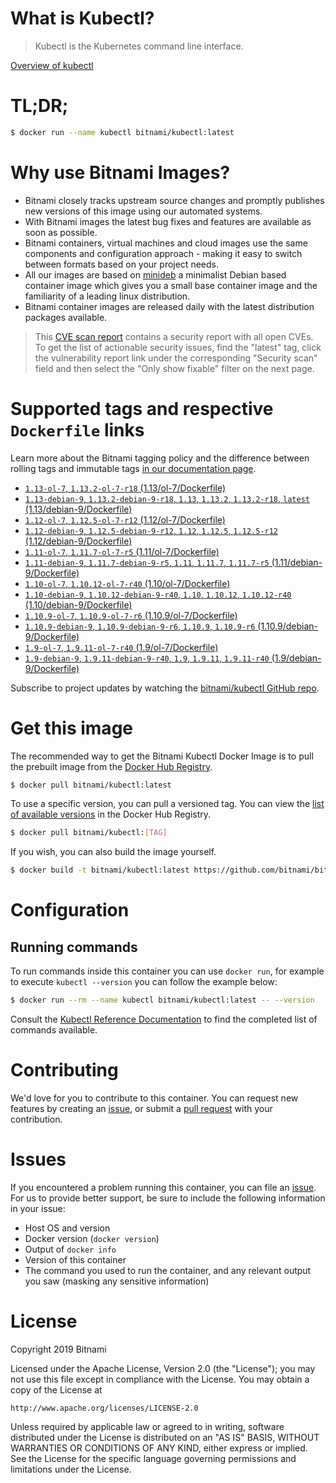 
# What is Kubectl?

> Kubectl is the Kubernetes command line interface.

[Overview of kubectl](https://kubernetes.io/docs/reference/kubectl/overview/)

# TL;DR;

```bash
$ docker run --name kubectl bitnami/kubectl:latest
```

# Why use Bitnami Images?

* Bitnami closely tracks upstream source changes and promptly publishes new versions of this image using our automated systems.
* With Bitnami images the latest bug fixes and features are available as soon as possible.
* Bitnami containers, virtual machines and cloud images use the same components and configuration approach - making it easy to switch between formats based on your project needs.
* All our images are based on [minideb](https://github.com/bitnami/minideb) a minimalist Debian based container image which gives you a small base container image and the familiarity of a leading linux distribution.
* Bitnami container images are released daily with the latest distribution packages available.


> This [CVE scan report](https://quay.io/repository/bitnami/kubectl?tab=tags) contains a security report with all open CVEs. To get the list of actionable security issues, find the "latest" tag, click the vulnerability report link under the corresponding "Security scan" field and then select the "Only show fixable" filter on the next page.

# Supported tags and respective `Dockerfile` links

Learn more about the Bitnami tagging policy and the difference between rolling tags and immutable tags [in our documentation page](https://docs.bitnami.com/containers/how-to/understand-rolling-tags-containers/).


* [`1.13-ol-7`, `1.13.2-ol-7-r18` (1.13/ol-7/Dockerfile)](https://github.com/bitnami/bitnami-docker-kubectl/blob/1.13.2-ol-7-r18/1.13/ol-7/Dockerfile)
* [`1.13-debian-9`, `1.13.2-debian-9-r18`, `1.13`, `1.13.2`, `1.13.2-r18`, `latest` (1.13/debian-9/Dockerfile)](https://github.com/bitnami/bitnami-docker-kubectl/blob/1.13.2-debian-9-r18/1.13/debian-9/Dockerfile)
* [`1.12-ol-7`, `1.12.5-ol-7-r12` (1.12/ol-7/Dockerfile)](https://github.com/bitnami/bitnami-docker-kubectl/blob/1.12.5-ol-7-r12/1.12/ol-7/Dockerfile)
* [`1.12-debian-9`, `1.12.5-debian-9-r12`, `1.12`, `1.12.5`, `1.12.5-r12` (1.12/debian-9/Dockerfile)](https://github.com/bitnami/bitnami-docker-kubectl/blob/1.12.5-debian-9-r12/1.12/debian-9/Dockerfile)
* [`1.11-ol-7`, `1.11.7-ol-7-r5` (1.11/ol-7/Dockerfile)](https://github.com/bitnami/bitnami-docker-kubectl/blob/1.11.7-ol-7-r5/1.11/ol-7/Dockerfile)
* [`1.11-debian-9`, `1.11.7-debian-9-r5`, `1.11`, `1.11.7`, `1.11.7-r5` (1.11/debian-9/Dockerfile)](https://github.com/bitnami/bitnami-docker-kubectl/blob/1.11.7-debian-9-r5/1.11/debian-9/Dockerfile)
* [`1.10-ol-7`, `1.10.12-ol-7-r40` (1.10/ol-7/Dockerfile)](https://github.com/bitnami/bitnami-docker-kubectl/blob/1.10.12-ol-7-r40/1.10/ol-7/Dockerfile)
* [`1.10-debian-9`, `1.10.12-debian-9-r40`, `1.10`, `1.10.12`, `1.10.12-r40` (1.10/debian-9/Dockerfile)](https://github.com/bitnami/bitnami-docker-kubectl/blob/1.10.12-debian-9-r40/1.10/debian-9/Dockerfile)
* [`1.10.9-ol-7`, `1.10.9-ol-7-r6` (1.10.9/ol-7/Dockerfile)](https://github.com/bitnami/bitnami-docker-kubectl/blob/1.10.9-ol-7-r6/1.10.9/ol-7/Dockerfile)
* [`1.10.9-debian-9`, `1.10.9-debian-9-r6`, `1.10.9`, `1.10.9-r6` (1.10.9/debian-9/Dockerfile)](https://github.com/bitnami/bitnami-docker-kubectl/blob/1.10.9-debian-9-r6/1.10.9/debian-9/Dockerfile)
* [`1.9-ol-7`, `1.9.11-ol-7-r40` (1.9/ol-7/Dockerfile)](https://github.com/bitnami/bitnami-docker-kubectl/blob/1.9.11-ol-7-r40/1.9/ol-7/Dockerfile)
* [`1.9-debian-9`, `1.9.11-debian-9-r40`, `1.9`, `1.9.11`, `1.9.11-r40` (1.9/debian-9/Dockerfile)](https://github.com/bitnami/bitnami-docker-kubectl/blob/1.9.11-debian-9-r40/1.9/debian-9/Dockerfile)

Subscribe to project updates by watching the [bitnami/kubectl GitHub repo](https://github.com/bitnami/bitnami-docker-kubectl).

# Get this image

The recommended way to get the Bitnami Kubectl Docker Image is to pull the prebuilt image from the [Docker Hub Registry](https://hub.docker.com/r/bitnami/kubectl).

```bash
$ docker pull bitnami/kubectl:latest
```

To use a specific version, you can pull a versioned tag. You can view the [list of available versions](https://hub.docker.com/r/bitnami/kubectl/tags/) in the Docker Hub Registry.

```bash
$ docker pull bitnami/kubectl:[TAG]
```

If you wish, you can also build the image yourself.

```bash
$ docker build -t bitnami/kubectl:latest https://github.com/bitnami/bitnami-docker-kubectl.git
```

# Configuration

## Running commands

To run commands inside this container you can use `docker run`, for example to execute `kubectl --version` you can follow the example below:

```bash
$ docker run --rm --name kubectl bitnami/kubectl:latest -- --version
```

Consult the [Kubectl Reference Documentation](https://kubernetes.io/docs/reference/generated/kubectl/kubectl-commands) to find the completed list of commands available.

# Contributing

We'd love for you to contribute to this container. You can request new features by creating an [issue](https://github.com/bitnami/bitnami-docker-kubectl/issues), or submit a [pull request](https://github.com/bitnami/bitnami-docker-kubectl/pulls) with your contribution.

# Issues

If you encountered a problem running this container, you can file an [issue](https://github.com/bitnami/bitnami-docker-kubectl/issues). For us to provide better support, be sure to include the following information in your issue:

- Host OS and version
- Docker version (`docker version`)
- Output of `docker info`
- Version of this container
- The command you used to run the container, and any relevant output you saw (masking any sensitive information)

# License

Copyright 2019 Bitnami

Licensed under the Apache License, Version 2.0 (the "License");
you may not use this file except in compliance with the License.
You may obtain a copy of the License at

    http://www.apache.org/licenses/LICENSE-2.0

Unless required by applicable law or agreed to in writing, software
distributed under the License is distributed on an "AS IS" BASIS,
WITHOUT WARRANTIES OR CONDITIONS OF ANY KIND, either express or implied.
See the License for the specific language governing permissions and
limitations under the License.
